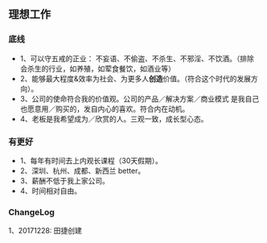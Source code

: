 ## 理想工作

### 底线

- 1、可以守五戒的正业： 不妄语、不偷盗、不杀生、不邪淫、不饮酒。（排除 会杀生的行业，如养殖，如荤食餐饮，如酒业等）
- 2、能够最大程度&效率为社会、为更多人**创造**价值。（符合这个时代的发展方向）。
- 3、公司的使命符合我的价值观。公司的产品／解决方案／商业模式 是我自己也愿意用／购买的，发自内心的喜欢。符合内在动机。
- 4、老板是我希望成为／欣赏的人。三观一致，成长型心态。

### 有更好

- 1、每年有时间去上内观长课程（30天假期）。
- 2、深圳、杭州、成都、新西兰 better。
- 3、薪酬不低于我上家公司。
- 4、时间相对自由。


### ChangeLog

1、20171228: 田捷创建
